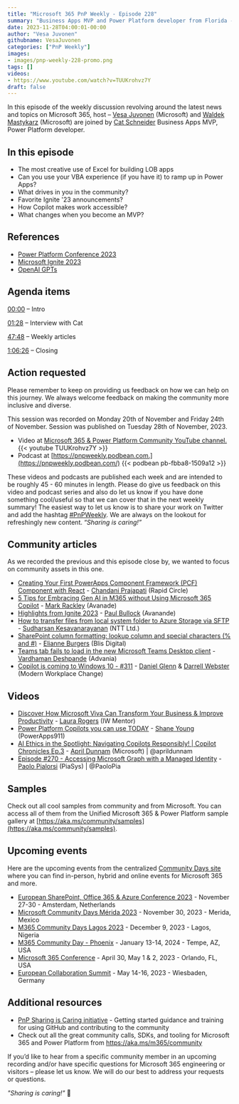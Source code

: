```yaml
---
title: "Microsoft 365 PnP Weekly - Episode 228"
summary: "Business Apps MVP and Power Platform developer from Florida - Cat Schneider joins Microsoft’s Vesa Juvonen and Waldek Mastykarz in a discussion on her career path and community involvement."
date: 2023-11-28T04:00:01-00:00
author: "Vesa Juvonen"
githubname: VesaJuvonen
categories: ["PnP Weekly"]
images:
- images/pnp-weekly-228-promo.png
tags: []
videos:
- https://www.youtube.com/watch?v=TUUKrohvz7Y
draft: false
---
```


In this episode of the weekly discussion revolving around the latest news and topics on Microsoft 365, host – [Vesa Juvonen](https://twitter.com/vesajuvonen) (Microsoft) and [Waldek Mastykarz](https://twitter.com/waldekm) (Microsoft) are joined by [Cat Schneider](https://twitter.com/YerAWizardCat) Business Apps MVP, Power Platform developer.

## In this episode

- The most creative use of Excel for building LOB apps
- Can you use your VBA experience (if you have it) to ramp up in Power Apps?
- What drives in you in the community?
- Favorite Ignite '23 announcements?
- How Copilot makes work accessible?
- What changes when you become an MVP?

## References

- [Power Platform Conference 2023](https://aka.ms/community/home)
- [Microsoft Ignite 2023](https://aka.ms/community/samples)
- [OpenAI GPTs](https://openai.com/blog/introducing-gpts)


## Agenda items

[00:00](https://www.youtube.com/watch?v=TUUKrohvz7Y&t=0s) – Intro

[01:28](https://www.youtube.com/watch?v=TUUKrohvz7Y&t=88s) – Interview with Cat

[47:48](https://www.youtube.com/watch?v=TUUKrohvz7Y&t=2868s) – Weekly articles

[1:06:26](https://www.youtube.com/watch?v=TUUKrohvz7Y&t=3986s) – Closing

## Action requested

Please remember to keep on providing us feedback on how we can help on this journey. We always welcome feedback on making the community more inclusive and diverse.

This session was recorded on Monday 20th of November and Friday 24th of November. Session was published on Tuesday 28th of November, 2023.

*   Video at [Microsoft 365 & Power Platform Community YouTube channel.](https://aka.ms/m365pnp-videos)
    {{< youtube TUUKrohvz7Y >}}
*   Podcast at [https://pnpweekly.podbean.com.](https://pnpweekly.podbean.com/)
    {{< podbean pb-fbba8-1509a12 >}}

These videos and podcasts are published each week and are intended to be roughly 45 - 60 minutes in length.  Please do give us feedback on this video and podcast series and also do let us know if you have done something cool/useful so that we can cover that in the next weekly summary! The easiest way to let us know is to share your work on Twitter and add the hashtag [#PnPWeekly](https://twitter.com/search?q=%23pnpweekly). We are always on the lookout for refreshingly new content. “_Sharing is caring!”_

## Community articles

As we recorded the previous and this episode close by, we wanted to focus on community assets in this one.

* [Creating Your First PowerApps Component Framework (PCF) Component with React](https://pnp.github.io/blog/post/create-first-pcf-component-using-react/) - [Chandani Prajapati](https://www.linkedin.com/in/chandani-prajapati/) (Rapid Circle)
* [5 Tips for Embracing Gen AI in M365 without Using Microsoft 365 Copilot](https://markrackley.net/2023/11/08/5-tips-for-embracing-gen-ai-in-m365-without-using-microsoft-365-copilot/) - [Mark Rackley](https://www.linkedin.com/in/markrackley/) (Avanade)
* [Highlights from Ignite 2023](https://pkbullock.com/blog/2023/highlights-from-ignite-2023) - [Paul Bullock](https://www.linkedin.com/in/pkbullock/) (Avanande)
* [How to transfer files from local system folder to Azure Storage via SFTP](https://spknowledge.com/2023/11/19/how-to-transfer-files-from-local-system-folder-to-azure-storage-via-sftp/) - [Sudharsan Kesavanarayanan](https://www.linkedin.com/in/sudharsan-kesavanarayanan-75b2bbb/) (NTT Ltd.)
* [SharePoint column formatting: lookup column and special characters (% and #)](https://www.burgersandbytes.nl/blog/20231120-sharepointcolumnformattingspecialcharacters/) - [Elianne Burgers](https://www.linkedin.com/in/elianne-b-48946864/) (Blis Digital)
* [Teams tab fails to load in the new Microsoft Teams Desktop client](https://www.vrdmn.com/2023/11/teams-tab-fails-to-load-in-new.html) - [Vardhaman Deshpande](https://www.linkedin.com/in/vardhamand/) (Advania)
* [Copilot is coming to Windows 10 - #311](https://www.messagecentershow.com/e/copilot-is-coming-to-windows-10-311/) - [Daniel Glenn](https://www.linkedin.com/in/danielglenn/) & [Darrell Webster](https://www.linkedin.com/in/darrellwebster/) (Modern Workplace Change)

## Videos

* [Discover How Microsoft Viva Can Transform Your Business & Improve Productivity](https://www.youtube.com/watch?v=wQfos9A8RYU) - [Laura Rogers](https://www.linkedin.com/in/sharepointguru/) (IW Mentor)
* [Power Platform Copilots you can use TODAY](https://www.youtube.com/watch?v=IYesgzjBAI0) - [Shane Young](https://www.linkedin.com/in/cincyshane/) (PowerApps911)
* [AI Ethics in the Spotlight: Navigating Copilots Responsibly! | Copilot Chronicles Ep.3](hhttps://www.youtube.com/watch?v=0n-eeK5tA5o) - [April Dunnam](https://twitter.com/aprildunnam) (Microsoft) | @aprildunnam
* [Episode #270 - Accessing Microsoft Graph with a Managed Identity](https://www.youtube.com/watch?v=ur_2yI3sZjU) - [Paolo Pialorsi](https://twitter.com/PaoloPia) (PiaSys) | @PaoloPia

## Samples

Check out all cool samples from community and from Microsoft. You can access all of them from the Unified Microsoft 365 & Power Platform sample gallery at [https://aka.ms/community/samples](https://aka.ms/community/samples).

## Upcoming events

Here are the upcoming events from the centralized [Community Days site](https://communitydays.org/events?when=upcoming) where you can find in-person, hybrid and online events for Microsoft 365 and more.

* [European SharePoint, Office 365 & Azure Conference 2023](https://www.sharepointeurope.com/) - November 27-30 - Amsterdam, Netherlands
* [Microsoft Community Days Mérida 2023](https://communitydays.org/event/2023-11-29/community-days-merida-2023) - November 30, 2023 - Merida, Mexico
* [M365 Community Days Lagos 2023](https://www.communitydays.org/event/2023-12-09/m365-community-days-lagos-2023) - December 9, 2023 - Lagos, Nigeria
* [M365 Community Day - Phoenix](https://www.communitydays.org/event/2024-01-13/m365-community-day-phoenix) - January 13-14, 2024 - Tempe, AZ, USA
* [Microsoft 365 Conference](https://m365conf.com/#!/) - April 30, May 1 & 2, 2023 - Orlando, FL, USA
* [European Collaboration Summit](https://collabsummit.eu/) - May 14-16, 2023 - Wiesbaden, Germany

## Additional resources

* [PnP Sharing is Caring initiative](https://aka.ms/sharing-is-caring) - Getting started guidance and training for using GitHub and contributing to the community
* Check out all the great community calls, SDKs, and tooling for Microsoft 365 and Power Platform from <https://aka.ms/m365/community>

If you’d like to hear from a specific community member in an upcoming recording and/or have specific questions for Microsoft 365 engineering or visitors – please let us know. We will do our best to address your requests or questions.

_"Sharing is caring!"_ 🧡
